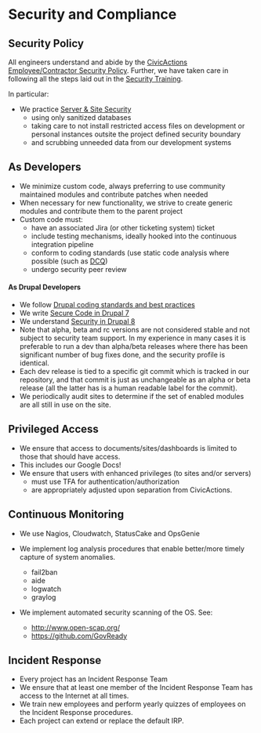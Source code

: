 # Security and Compliance

## Security Policy

All engineers understand and abide by the [CivicActions Employee/Contractor Security Policy](../03-policies/security.md). Further, we have taken care in following all the steps laid out in the [Security Training](../01-welcome-to-civicactions/security-training.md).

In particular:

* We practice [Server & Site Security](../03-policies/security.md#server--site-security)
  * using only sanitized databases
  * taking care to not install restricted access files on development or personal instances outsite the project defined security boundary
  * and scrubbing unneeded data from our development systems

## As Developers

* We minimize custom code, always preferring to use community maintained modules and contribute patches when needed
* When necessary for new functionality, we strive to create generic modules and contribute them to the parent project
* Custom code must:
  * have an associated Jira (or other ticketing system) ticket
  * include testing mechanisms, ideally hooked into the continuous integration pipeline
  * conform to coding standards (use static code analysis where possible (such as [DCQ](https://www.drupal.org/project/dcq))
  * undergo security peer review

#### As Drupal Developers

* We follow [Drupal coding standards and best practices](https://www.drupal.org/developing/best-practices)
* We write [Secure Code in Drupal 7](https://www.drupal.org/docs/7/security/writing-secure-code)
* We understand [Security in Drupal 8](https://www.drupal.org/docs/8/security)
* Note that alpha, beta and rc versions are not considered stable and not subject to security team support. In my experience in many cases it is preferable to run a dev than alpha/beta releases where there has been significant number of bug fixes done, and the security profile is identical.
* Each dev release is tied to a specific git commit which is tracked in our repository, and that commit is just as unchangeable as an alpha or beta release (all the latter has is a human readable label for the commit).
* We periodically audit sites to determine if the set of enabled modules are all still in use on the site.

## Privileged Access

* We ensure that access to documents/sites/dashboards is limited to those that should have access.
* This includes our Google Docs!
* We ensure that users with enhanced privileges (to sites and/or servers)
  * must use TFA for authentication/authorization
  * are appropriately adjusted upon separation from CivicActions.

## Continuous Monitoring

* We use Nagios, Cloudwatch, StatusCake and OpsGenie
* We implement log analysis procedures that enable better/more timely capture of system anomalies.
  * fail2ban
  * aide
  * logwatch
  * graylog

* We implement automated security scanning of the OS. See:
  * <http://www.open-scap.org/>
  * <https://github.com/GovReady>

## Incident Response

* Every project has an Incident Response Team
* We ensure that at least one member of the Incident Response Team has access to the Internet at all times.
* We train new employees and perform yearly quizzes of employees on the Incident Response procedures.
* Each project can extend or replace the default IRP.

